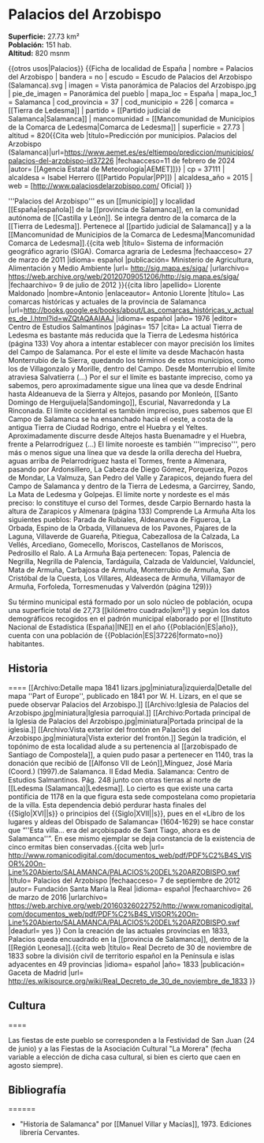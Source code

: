 # Palacios del Arzobispo

**Superficie:** 27.73 km²  
**Población:** 151 hab.  
**Altitud:** 820 msnm  

{{otros usos|Palacios}}
{{Ficha de localidad de España
| nombre = Palacios del Arzobispo
| bandera = no
| escudo = Escudo de Palacios del Arzobispo (Salamanca).svg
| imagen = Vista panorámica de Palacios del Arzobispo.jpg
| pie_de_imagen = Panorámica del pueblo
| mapa_loc = España
| mapa_loc_1 = Salamanca
| cod_provincia = 37
| cod_municipio = 226
| comarca = [[Tierra de Ledesma]]
| partido = [[Partido judicial de Salamanca|Salamanca]]
| mancomunidad = [[Mancomunidad de Municipios de la Comarca de Ledesma|Comarca de Ledesma]]
| superficie = 27.73
| altitud = 820<ref>{{Cita web |título=Predicción por municipios. Palacios del Arzobispo (Salamanca)|url=https://www.aemet.es/es/eltiempo/prediccion/municipios/palacios-del-arzobispo-id37226 |fechaacceso=11 de febrero de 2024 |autor= [[Agencia Estatal de Meteorología|AEMET]]}}</ref>
| cp = 37111
| alcaldesa = Isabel Herrero ([[Partido Popular|PP]])
| alcaldesa_año = 2015
| web = [http://www.palaciosdelarzobispo.com/ Oficial]
}}

'''Palacios del Arzobispo''' es un [[municipio]] y localidad [[España|española]] de la [[provincia de Salamanca]], en la comunidad autónoma de [[Castilla y León]]. Se integra dentro de la comarca de la [[Tierra de Ledesma]]. Pertenece al [[partido judicial de Salamanca]] y a la [[Mancomunidad de Municipios de la Comarca de Ledesma|Mancomunidad Comarca de Ledesma]].<ref name=ref_duplicada_1>{{cita web |título= Sistema de información geográfico agrario (SIGA). Comarca agraria de Ledesma |fechaacceso= 27 de marzo de 2011 |idioma= español |publicación= Ministerio de Agricultura, Alimentación y Medio Ambiente |url= http://sig.mapa.es/siga/ |urlarchivo= https://web.archive.org/web/20120709051206/http://sig.mapa.es/siga/ |fechaarchivo= 9 de julio de 2012 }}</ref><ref name=ref_duplicada_2>{{cita libro |apellido= Llorente Maldonado |nombre=Antonio |enlaceautor= Antonio Llorente |título= Las comarcas históricas y actuales de la provincia de Salamanca |url=http://books.google.es/books/about/Las_comarcas_históricas_y_actuales_de_l.html?id=wZQtAQAAIAAJ |idioma= español |año= 1976 |editor= Centro de Estudios Salmantinos |páginas= 157 |cita= La actual Tierra de Ledesma es bastante más reducida que la Tierra de Ledesma histórica (página 133) Voy ahora a intentar establecer con mayor precisión los límites del Campo de Salamanca. Por el este el límite va desde Machacón hasta Monterrubio de la Sierra, quedando los términos de estos municipios, como los de Villagonzalo y Morille, dentro del Campo. Desde Monterrubio el límite atraviesa Salvatierra (…) Por el sur el límite es bastante impreciso, como ya sabemos, pero aproximadamente sigue una línea que va desde Endrinal hasta Aldeanueva de la Sierra y Altejos, pasando por Monleón, [[Santo Domingo de Herguijuela|Sandomingo]], Escurial, Navarredonda y La Rinconada. El límite occidental es también impreciso, pues sabemos que El Campo de Salamanca se ha ensanchado hacia el oeste, a costa de la antigua Tierra de Ciudad Rodrigo, entre el Huebra y el Yeltes. Aproximadamente discurre desde Altejos hasta Buenamadre y el Huebra, frente a Pelarrodríguez (...) El límite noroeste es también '''impreciso''', pero más o menos sigue una línea que va desde la orilla derecha del Huebra, aguas arriba de Pelarrodríguez hasta el Tormes, frente a Almenara, pasando por Ardonsillero, La Cabeza de Diego Gómez, Porqueriza, Pozos de Mondar, La Valmuza, San Pedro del Valle y Zarapicos, dejando fuera del Campo de Salamanca y dentro de la Tierra de Ledesma, a Garcirrey, Sando, La Mata de Ledesma y Golpejas. El límite norte y nordeste es el más preciso: lo constituye el curso del Tormes, desde Carpio Bernardo hasta la altura de Zarapicos y Almenara (página 133) Comprende La Armuña Alta los siguientes pueblos: Parada de Rubiales, Aldeanueva de Figueroa, La Orbada, Espino de la Orbada, Villanueva de los Pavones, Pajares de la Laguna, Villaverde de Guareña, Pitiegua, Cabezallosa de la Calzada, La Vellés, Arcediano, Gomecello, Moriscos, Castellanos de Moriscos, Pedrosillo el Ralo. A La Armuña Baja pertenecen: Topas, Palencia de Negrilla, Negrilla de Palencia, Tardáguila, Calzada de Valdunciel, Valdunciel, Mata de Armuña, Carbajosa de Armuña, Monterrubio de Armuña, San Cristóbal de la Cuesta, Los Villares, Aldeaseca de Armuña, Villamayor de Armuña, Forfoleda, Torresmenudas y Valverdón (página 129)}}</ref>

Su término municipal está formado por un solo núcleo de población, ocupa una superficie total de 27,73&nbsp;[[kilómetro cuadrado|km²]] y según los datos demográficos recogidos en el padrón municipal elaborado por el [[Instituto Nacional de Estadística (España)|INE]] en el año {{Población|ES|año}}, cuenta con una población de {{Población|ES|37226|formato=no}} habitantes.

## Historia

====
[[Archivo:Detalle mapa 1841 lizars.jpg|miniatura|izquierda|Detalle del mapa ''Part of Europe'', publicado en 1841 por W. H. Lizars, en el que se puede observar Palacios del Arzobispo.]]
[[Archivo:Iglesia de Palacios del Arzobispo.jpg|miniatura|Iglesia parroquial.]]
[[Archivo:Portada principal de la Iglesia de Palacios del Arzobispo.jpg|miniatura|Portada principal de la iglesia.]]
[[Archivo:Vista exterior del frontón en Palacios del Arzobispo.jpg|miniatura|Vista exterior del frontón.]]
Según la tradición, el topónimo de esta localidad alude a su pertenencia al [[arzobispado de Santiago de Compostela]], a quien pudo pasar a pertenecer en 1140, tras la donación que recibió de [[Alfonso VII de León]],<ref>Mínguez, José María (Coord.) (1997).de Salamanca. II Edad Media. Salamanca: Centro de Estudios Salmantinos. Pág. 248</ref> junto con otras tierras al norte de [[Ledesma (Salamanca)|Ledesma]]. Lo cierto es que existe una carta pontificia de 1178 en la que figura esta sede compostelana como propietaria de la villa. Esta dependencia debió perdurar hasta finales del {{Siglo|XVI||s}} o principios del {{Siglo|XVII||s}}, pues en el «Libro de los lugares y aldeas del Obispado de Salamanca» (1604-1629) se hace constar que “''Esta villa… era del arçobispado de Sant Tiago, ahora es de Salamanca''”. En ese mismo ejemplar se deja constancia de la existencia de cinco ermitas bien conservadas.<ref name="Romanicodigital">{{cita web
 |url= http://www.romanicodigital.com/documentos_web/pdf/PDF%C2%B4S_VISOR%20On-Line%20Abierto/SALAMANCA/PALACIOS%20DEL%20ARZOBISPO.swf
 |título= Palacios del Arzobispo
 |fechaacceso= 7 de septiembre de 2012
 |autor= Fundación Santa María la Real
 |idioma= español
 |fechaarchivo= 26 de marzo de 2016
 |urlarchivo= https://web.archive.org/web/20160326022752/http://www.romanicodigital.com/documentos_web/pdf/PDF%C2%B4S_VISOR%20On-Line%20Abierto/SALAMANCA/PALACIOS%20DEL%20ARZOBISPO.swf
 |deadurl= yes
 }}</ref>
Con la creación de las actuales provincias en 1833, Palacios queda encuadrado en la [[provincia de Salamanca]], dentro de la [[Región Leonesa]].<ref>{{cita web |título= Real Decreto de 30 de noviembre de 1833 sobre la división civil de territorio español en la Península e islas adyacentes en 49 provincias |idioma= español |año= 1833 |publicación= Gaceta de Madrid |url= http://es.wikisource.org/wiki/Real_Decreto_de_30_de_noviembre_de_1833 }}</ref>

## Cultura

====

Las fiestas de este pueblo se corresponden a la Festividad de San Juan (24 de junio) y a las Fiestas de la Asociación Cultural "La Morera" (fecha variable a elección de dicha casa cultural, si bien es cierto que caen en agosto siempre).

## Bibliografía

======
* "Historia de Salamanca" por [[Manuel Villar y Macías]], 1973. Ediciones librería Cervantes.